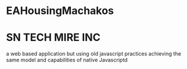 # EAHousingMachakos

# SN TECH MIRE INC

a web based application but using old javascript practices achieving the same model and capabilities
of native Javascriptd

